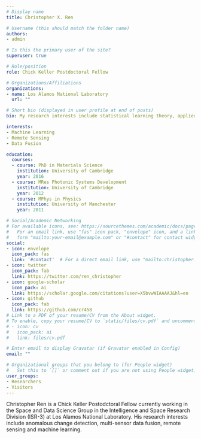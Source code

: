 ```yaml
---
# Display name
title: Christopher X. Ren

# Username (this should match the folder name)
authors:
- admin

# Is this the primary user of the site?
superuser: true

# Role/position
role: Chick Keller Postdoctoral Fellow

# Organizations/Affiliations
organizations:
- name: Los Alamos National Laboratory
  url: ""

# Short bio (displayed in user profile at end of posts)
bio: My research interests include statistical learning theory, applied machine learning, remote sensing and geophysics.

interests:
- Machine Learning
- Remote Sensing
- Data Fusion

education:
  courses:
  - course: PhD in Materials Science
    institution: University of Cambridge
    year: 2016
  - course: MRes Photonic Systems Development
    institution: University of Cambridge
    year: 2012
  - course: MPhys in Physics
    institution: University of Manchester
    year: 2011

# Social/Academic Networking
# For available icons, see: https://sourcethemes.com/academic/docs/page-builder/#icons
#   For an email link, use "fas" icon pack, "envelope" icon, and a link in the
#   form "mailto:your-email@example.com" or "#contact" for contact widget.
social:
- icon: envelope
  icon_pack: fas
  link: '#contact'  # For a direct email link, use "mailto:christopher.x.ren@egmail.com".
- icon: twitter
  icon_pack: fab
  link: https://twitter.com/ren_christopher
- icon: google-scholar
  icon_pack: ai
  link: https://scholar.google.com/citations?user=X5bvwWIAAAAJ&hl=en
- icon: github
  icon_pack: fab
  link: https://github.com/cr458
# Link to a PDF of your resume/CV from the About widget.
# To enable, copy your resume/CV to `static/files/cv.pdf` and uncomment the lines below.
# - icon: cv
#   icon_pack: ai
#   link: files/cv.pdf

# Enter email to display Gravatar (if Gravatar enabled in Config)
email: ""

# Organizational groups that you belong to (for People widget)
#   Set this to `[]` or comment out if you are not using People widget.
user_groups:
- Researchers
- Visitors
---
```


Christopher Ren is a Chick Keller Postodctoral Fellow currently working in the Space and Data Science Group in the Intelligence and Space Research Division (ISR-3) at Los Alamos National Laboratory. His research interests include anomalous change detection, multi-sensor data fusion, remote sensing and machine learning.

